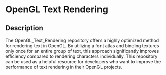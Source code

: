 # OpenGL Text Rendering

## Description
The OpenGL_Text_Rendering repository offers a highly optimized method for rendering text in OpenGL. By utilizing a font atlas and binding textures only once for an entire group of text, this approach significantly improves efficiency compared to rendering characters individually. This repository can be used as a helpful resource for developers who want to improve the performance of text rendering in their OpenGL projects.
